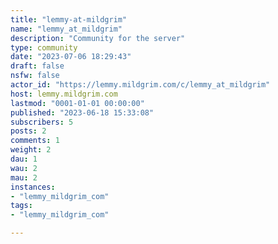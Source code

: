 ```yaml
---
title: "lemmy-at-mildgrim" 
name: "lemmy_at_mildgrim"
description: "Community for the server"
type: community
date: "2023-07-06 18:29:43"
draft: false
nsfw: false
actor_id: "https://lemmy.mildgrim.com/c/lemmy_at_mildgrim"
host: lemmy.mildgrim.com
lastmod: "0001-01-01 00:00:00"
published: "2023-06-18 15:33:08"
subscribers: 5
posts: 2
comments: 1
weight: 2
dau: 1
wau: 2
mau: 2
instances:
- "lemmy_mildgrim_com"
tags: 
- "lemmy_mildgrim_com"

---
```

